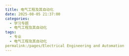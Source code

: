 ```yaml
---
title: 电气工程及其自动化
date: 2025-08-05 21:37:00
categories:
  - 学习专题
  - 电气工程及其自动化
tags:
  - 专业
  - 电气工程及其自动化
permalink:/pages/Electrical Engineering and Automation
---
```




